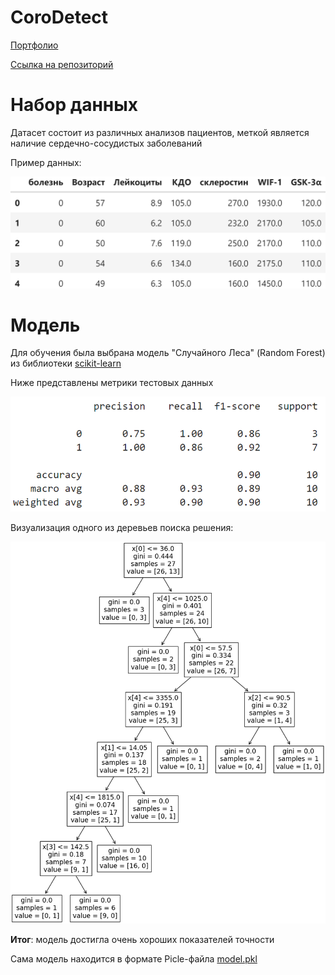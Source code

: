 # CoroDetect

[Портфолио](https://jellywilliam.github.io)

[Ссылка на репозиторий](https://github.com/JellyWilliam/CoroDetect)

# Набор данных

Датасет состоит из различных анализов пациентов, меткой является наличие сердечно-сосудистых заболеваний

Пример данных:

![Table Data](images/table_data.png)

# Модель

Для обучения была выбрана модель "Случайного Леса" (Random Forest) из библиотеки [scikit-learn](https://scikit-learn.org)

Ниже представлены метрики тестовых данных

![metrics](/images/metrics.png)

Визуализация одного из деревьев поиска решения:

![tree plot](images/tree.png)

**Итог**: модель достигла очень хороших показателей точности

Сама модель находится в формате Picle-файла [model.pkl](model.pkl)